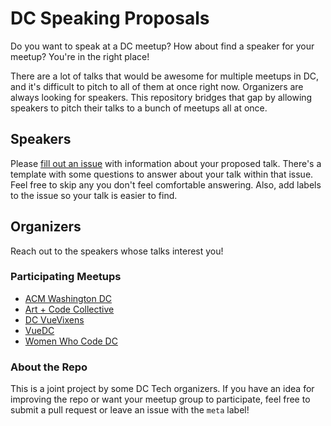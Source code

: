 # DC Speaking Proposals

Do you want to speak at a DC meetup? How about find a speaker for your meetup? You're in the right place!

There are a lot of talks that would be awesome for multiple meetups in DC, and it's difficult to pitch to all of them at once right now. Organizers are always looking for speakers. This repository bridges that gap by allowing speakers to pitch their talks to a bunch of meetups all at once.

## Speakers

Please [fill out an issue](https://github.com/dctech/cfps/issues/new) with information about your proposed talk. There's a template with some questions to answer about your talk within that issue. Feel free to skip any you don't feel comfortable answering. Also, add labels to the issue so your talk is easier to find.

## Organizers

Reach out to the speakers whose talks interest you! 

### Participating Meetups

- [ACM Washington DC](https://www.meetup.com/ACM-DC/)
- [Art + Code Collective](https://www.meetup.com/Art-Code-Collective/members/?sort=join_date&desc=true)
- [DC VueVixens](https://www.meetup.com/VueVixens-DC/)
- [VueDC](https://www.meetup.com/vue-dc/)
- [Women Who Code DC](https://www.meetup.com/Women-Who-Code-DC/)

### About the Repo

This is a joint project by some DC Tech organizers. If you have an idea for improving the repo or want your meetup group to participate, feel free to submit a pull request or leave an issue with the `meta` label!
